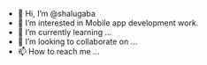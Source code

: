 - 👋 Hi, I’m @shalugaba
- 👀 I’m interested in Mobile app development work.
- 🌱 I’m currently learning ...
- 💞️ I’m looking to collaborate on ...
- 📫 How to reach me ...

<!---
shalugaba/shalugaba is a ✨ special ✨ repository because its `README.md` (this file) appears on your GitHub profile.
You can click the Preview link to take a look at your changes.
--->
